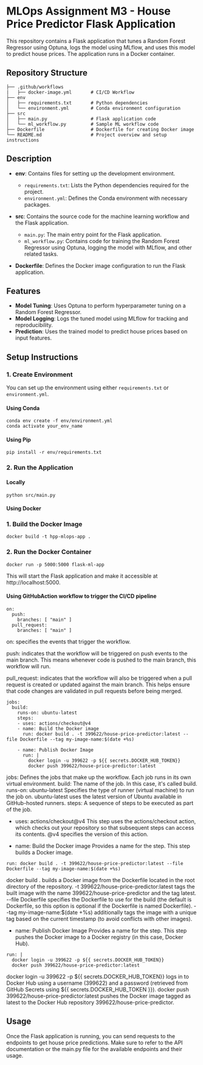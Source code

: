 # MLOps Assignment M3 - House Price Predictor Flask Application

This repository contains a Flask application that tunes a Random Forest Regressor using Optuna, logs the model using MLflow, and uses this model to predict house prices. The application runs in a Docker container.

## Repository Structure

```
├── .github/workflows
|   ├── docker-image.yml       # CI/CD Workflow 
├── env
│   ├── requirements.txt       # Python dependencies
│   └── environment.yml        # Conda environment configuration
├── src
│   ├── main.py                # Flask application code
│   └── ml_workflow.py         # Sample ML workflow code
├── Dockerfile                 # Dockerfile for creating Docker image
└── README.md                  # Project overview and setup instructions
```


## Description

- **env**: Contains files for setting up the development environment.
  - `requirements.txt`: Lists the Python dependencies required for the project.
  - `environment.yml`: Defines the Conda environment with necessary packages.

- **src**: Contains the source code for the machine learning workflow and the Flask application.
  - `main.py`: The main entry point for the Flask application.
  - `ml_workflow.py`: Contains code for training the Random Forest Regressor using Optuna, logging the model with MLflow, and other related tasks.

- **Dockerfile**: Defines the Docker image configuration to run the Flask application.

## Features

- **Model Tuning**: Uses Optuna to perform hyperparameter tuning on a Random Forest Regressor.
- **Model Logging**: Logs the tuned model using MLflow for tracking and reproducibility.
- **Prediction**: Uses the trained model to predict house prices based on input features.

## Setup Instructions

### 1. Create Environment

You can set up the environment using either `requirements.txt` or `environment.yml`.

#### Using Conda

```
conda env create -f env/environment.yml
conda activate your_env_name
```

#### Using Pip

```
pip install -r env/requirements.txt
```

### 2. Run the Application

#### Locally

```
python src/main.py
```

#### Using Docker

### 1. Build the Docker Image

```
docker build -t hpp-mlops-app .
```

### 2. Run the Docker Container

```
docker run -p 5000:5000 flask-ml-app
```

This will start the Flask application and make it accessible at http://localhost:5000.

#### Using GitHubAction workflow to trigger the CI/CD pipeline 

```
on:
  push:
    branches: [ "main" ]
  pull_request:
    branches: [ "main" ]
```

on: specifies the events that trigger the workflow.

push: indicates that the workflow will be triggered on push events to the main branch. This means whenever code is pushed to the main branch, this workflow will run.

pull_request: indicates that the workflow will also be triggered when a pull request is created or updated against the main branch. This helps ensure that code changes are validated in pull requests before being merged.

```
jobs:
  build:
    runs-on: ubuntu-latest
    steps:
    - uses: actions/checkout@v4
    - name: Build the Docker image
      run: docker build . -t 399622/house-price-predictor:latest --file Dockerfile --tag my-image-name:$(date +%s)
  
    - name: Publish Docker Image
      run: |
        docker login -u 399622 -p ${{ secrets.DOCKER_HUB_TOKEN}}
        docker push 399622/house-price-predictor:latest
```
jobs:
Defines the jobs that make up the workflow. Each job runs in its own virtual environment.
build:
The name of the job. In this case, it's called build.
runs-on: ubuntu-latest
Specifies the type of runner (virtual machine) to run the job on. ubuntu-latest uses the latest version of Ubuntu available in GitHub-hosted runners.
steps:
A sequence of steps to be executed as part of the job.
- uses: actions/checkout@v4
This step uses the actions/checkout action, which checks out your repository so that subsequent steps can access its contents. @v4 specifies the version of this action.

- name: Build the Docker image
Provides a name for the step. This step builds a Docker image.

```
run: docker build . -t 399622/house-price-predictor:latest --file Dockerfile --tag my-image-name:$(date +%s)

```
docker build . builds a Docker image from the Dockerfile located in the root directory of the repository.
-t 399622/house-price-predictor:latest tags the built image with the name 399622/house-price-predictor and the tag latest.
--file Dockerfile specifies the Dockerfile to use for the build (the default is Dockerfile, so this option is optional if the Dockerfile is named Dockerfile).
--tag my-image-name:$(date +%s) additionally tags the image with a unique tag based on the current timestamp (to avoid conflicts with other images).

- name: Publish Docker Image
Provides a name for the step. This step pushes the Docker image to a Docker registry (in this case, Docker Hub).

```
run: |
  docker login -u 399622 -p ${{ secrets.DOCKER_HUB_TOKEN}}
  docker push 399622/house-price-predictor:latest
```

docker login -u 399622 -p ${{ secrets.DOCKER_HUB_TOKEN}} logs in to Docker Hub using a username (399622) and a password (retrieved from GitHub Secrets using ${{ secrets.DOCKER_HUB_TOKEN }}).
docker push 399622/house-price-predictor:latest pushes the Docker image tagged as latest to the Docker Hub repository 399622/house-price-predictor.

## Usage

Once the Flask application is running, you can send requests to the endpoints to get house price predictions. Make sure to refer to the API documentation or the main.py file for the available endpoints and their usage.
